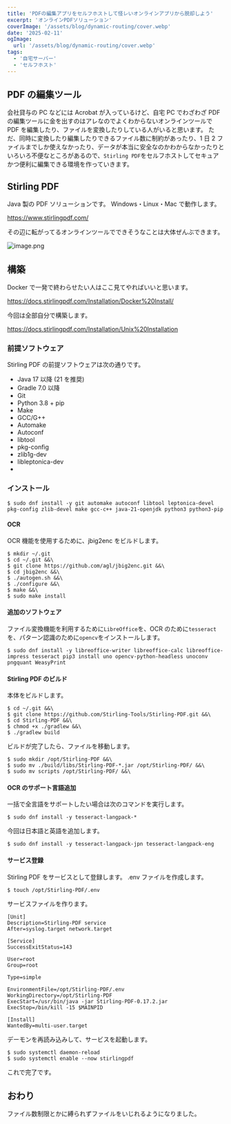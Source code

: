 ```yaml
---
title: 'PDFの編集アプリをセルフホストして怪レいオンラインアプリから脱却しよう'
excerpt: 'オンラインPDFソリューション'
coverImage: '/assets/blog/dynamic-routing/cover.webp'
date: '2025-02-11'
ogImage:
  url: '/assets/blog/dynamic-routing/cover.webp'
tags:
  - '自宅サーバー'
  - 'セルフホスト'
---
```


## PDF の編集ツール

会社貸与の PC などには Acrobat が入っているけど、自宅 PC でわざわざ PDF の編集ツールに金を出すのはアレなのでよくわからないオンラインツールで PDF を編集したり、ファイルを変換したりしている人がいると思います。
ただ、同時に変換したり編集したりできるファイル数に制約があったり、1 日 2 ファイルまでしか使えなかったり、データが本当に安全なのかわからなかったりといろいろ不便なところがあるので、`Stirling PDF`をセルフホストしてセキュアかつ便利に編集できる環境を作っていきます。

## Stirling PDF

Java 製の PDF ソリューションです。
Windows・Linux・Mac で動作します。

https://www.stirlingpdf.com/

その辺に転がってるオンラインツールでできそうなことは大体ぜんぶできます。

![image.png](/assets/blog/0013/001.webp)

## 構築

Docker で一発で終わらせたい人はここ見てやればいいと思います。

https://docs.stirlingpdf.com/Installation/Docker%20Install/

今回は全部自分で構築します。

https://docs.stirlingpdf.com/Installation/Unix%20Installation

### 前提ソフトウェア

Stirling PDF の前提ソフトウェアは次の通りです。

- Java 17 以降 (21 を推奨)
- Gradle 7.0 以降
- Git
- Python 3.8 + pip
- Make
- GCC/G++
- Automake
- Autoconf
- libtool
- pkg-config
- zlib1g-dev
- libleptonica-dev
-

### インストール

```text:console
$ sudo dnf install -y git automake autoconf libtool leptonica-devel pkg-config zlib-devel make gcc-c++ java-21-openjdk python3 python3-pip
```

#### OCR

OCR 機能を使用するために、jbig2enc をビルドします。

```text:console
$ mkdir ~/.git
$ cd ~/.git &&\
$ git clone https://github.com/agl/jbig2enc.git &&\
$ cd jbig2enc &&\
$ ./autogen.sh &&\
$ ./configure &&\
$ make &&\
$ sudo make install
```

#### 追加のソフトウェア

ファイル変換機能を利用するために`LibreOffice`を、OCR のために`tesseract`を、パターン認識のために`opencv`をインストールします。

```text:console
$ sudo dnf install -y libreoffice-writer libreoffice-calc libreoffice-impress tesseract pip3 install uno opencv-python-headless unoconv pngquant WeasyPrint
```

#### Stirling PDF のビルド

本体をビルドします。

```text:console
$ cd ~/.git &&\
$ git clone https://github.com/Stirling-Tools/Stirling-PDF.git &&\
$ cd Stirling-PDF &&\
$ chmod +x ./gradlew &&\
$ ./gradlew build
```

ビルドが完了したら、ファイルを移動します。

```text:console
$ sudo mkdir /opt/Stirling-PDF &&\
$ sudo mv ./build/libs/Stirling-PDF-*.jar /opt/Stirling-PDF/ &&\
$ sudo mv scripts /opt/Stirling-PDF/ &&\
```

#### OCR のサポート言語追加

一括で全言語をサポートしたい場合は次のコマンドを実行します。

```text:console
$ sudo dnf install -y tesseract-langpack-*
```

今回は日本語と英語を追加します。

```text:console
$ sudo dnf install -y tesseract-langpack-jpn tesseract-langpack-eng
```

#### サービス登録

Stirling PDF をサービスとして登録します。
.env ファイルを作成します。

```text:console
$ touch /opt/Stirling-PDF/.env
```

サービスファイルを作ります。

```text:/etc/systemd/system/stirlingpdf.service
[Unit]
Description=Stirling-PDF service
After=syslog.target network.target

[Service]
SuccessExitStatus=143

User=root
Group=root

Type=simple

EnvironmentFile=/opt/Stirling-PDF/.env
WorkingDirectory=/opt/Stirling-PDF
ExecStart=/usr/bin/java -jar Stirling-PDF-0.17.2.jar
ExecStop=/bin/kill -15 $MAINPID

[Install]
WantedBy=multi-user.target
```

デーモンを再読み込みして、サービスを起動します。

```text:console
$ sudo systemctl daemon-reload
$ sudo systemctl enable --now stirlingpdf
```

これで完了です。

## おわり

ファイル数制限とかに縛られずファイルをいじれるようになりました。
